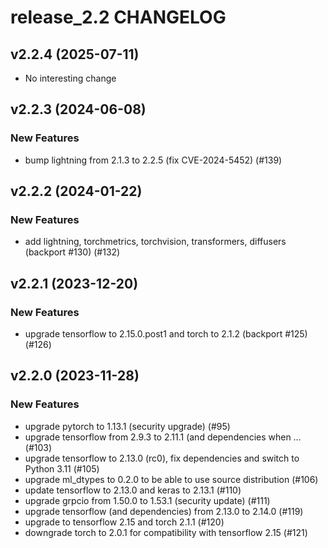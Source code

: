 # release_2.2 CHANGELOG

## v2.2.4 (2025-07-11)

- No interesting change

## v2.2.3 (2024-06-08)

### New Features

- bump lightning from 2.1.3 to 2.2.5 (fix CVE-2024-5452) (#139)

## v2.2.2 (2024-01-22)

### New Features

- add lightning, torchmetrics, torchvision, transformers, diffusers (backport #130) (#132)

## v2.2.1 (2023-12-20)

### New Features

- upgrade tensorflow to 2.15.0.post1 and torch to 2.1.2 (backport #125) (#126)

## v2.2.0 (2023-11-28)

### New Features

- upgrade pytorch to 1.13.1 (security upgrade) (#95)
- upgrade tensorflow from 2.9.3 to 2.11.1 (and dependencies when … (#103)
- upgrade tensorflow to 2.13.0 (rc0), fix dependencies and switch to Python 3.11 (#105)
- upgrade ml_dtypes to 0.2.0 to be able to use source distribution (#106)
- update tensorflow to 2.13.0 and keras to 2.13.1 (#110)
- upgrade grpcio from 1.50.0 to 1.53.1 (security update) (#111)
- upgrade tensorflow (and dependencies) from 2.13.0 to 2.14.0 (#119)
- upgrade to tensorflow 2.15 and torch 2.1.1 (#120)
- downgrade torch to 2.0.1 for compatibility with tensorflow 2.15 (#121)


